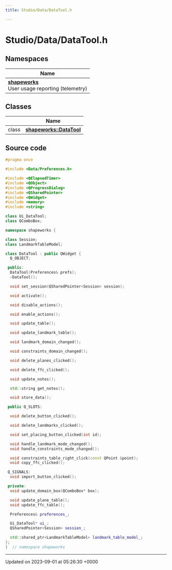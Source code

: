 ```yaml
---
title: Studio/Data/DataTool.h

---
```


# Studio/Data/DataTool.h



## Namespaces

| Name           |
| -------------- |
| **[shapeworks](../Namespaces/namespaceshapeworks.md)** <br>User usage reporting (telemetry)  |

## Classes

|                | Name           |
| -------------- | -------------- |
| class | **[shapeworks::DataTool](../Classes/classshapeworks_1_1DataTool.md)**  |




## Source code

```cpp
#pragma once

#include <Data/Preferences.h>

#include <QElapsedTimer>
#include <QObject>
#include <QProgressDialog>
#include <QSharedPointer>
#include <QWidget>
#include <memory>
#include <string>

class Ui_DataTool;
class QComboBox;

namespace shapeworks {

class Session;
class LandmarkTableModel;

class DataTool : public QWidget {
  Q_OBJECT;

 public:
  DataTool(Preferences& prefs);
  ~DataTool();

  void set_session(QSharedPointer<Session> session);

  void activate();

  void disable_actions();

  void enable_actions();

  void update_table();

  void update_landmark_table();

  void landmark_domain_changed();

  void constraints_domain_changed();

  void delete_planes_clicked();

  void delete_ffc_clicked();

  void update_notes();

  std::string get_notes();

  void store_data();

 public Q_SLOTS:

  void delete_button_clicked();

  void delete_landmarks_clicked();

  void set_placing_button_clicked(int id);

  void handle_landmark_mode_changed();
  void handle_constraints_mode_changed();

  void constraints_table_right_click(const QPoint &point);
  void copy_ffc_clicked();

 Q_SIGNALS:
  void import_button_clicked();

 private:
  void update_domain_box(QComboBox* box);

  void update_plane_table();
  void update_ffc_table();

  Preferences& preferences_;

  Ui_DataTool* ui_;
  QSharedPointer<Session> session_;

  std::shared_ptr<LandmarkTableModel> landmark_table_model_;
};
}  // namespace shapeworks
```


-------------------------------

Updated on 2023-09-01 at 05:26:30 +0000

